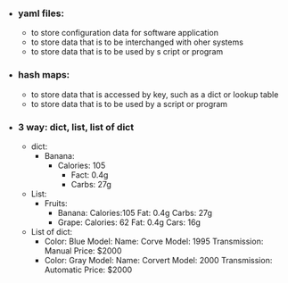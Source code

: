 - ### yaml files:
  - to store configuration data for software application
  - to store data that is to be interchanged with oher systems 
  - to store data that is to be used by s cript or program
- ### hash maps:
  - to store data that is accessed by key, such as a dict or lookup table
  - to store data that is to be used by a script or program

- ### 3 way: dict, list, list of dict
  - dict:  
      - Banana:
        - Calories: 105
          - Fact: 0.4g
          - Carbs: 27g
  - List:
      - Fruits:
        - Banana:
            Calories:105
            Fat: 0.4g
            Carbs: 27g
        - Grape:
            Calories: 62
            Fat: 0.4g
            Cars: 16g
  - List of dict:
    -   Color: Blue
        Model:
            Name: Corve
            Model: 1995
        Transmission: Manual
        Price: $2000
    -   Color: Gray
        Model:
            Name: Corvert
            Model: 2000
        Transmission: Automatic
        Price: $2000

